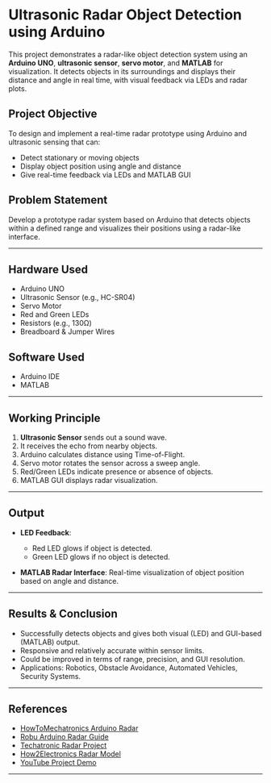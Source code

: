 # Ultrasonic Radar Object Detection using Arduino

This project demonstrates a radar-like object detection system using an **Arduino UNO**, **ultrasonic sensor**, **servo motor**, and **MATLAB** for visualization. It detects objects in its surroundings and displays their distance and angle in real time, with visual feedback via LEDs and radar plots.

##  Project Objective

To design and implement a real-time radar prototype using Arduino and ultrasonic sensing that can:
- Detect stationary or moving objects
- Display object position using angle and distance
- Give real-time feedback via LEDs and MATLAB GUI

##  Problem Statement

Develop a prototype radar system based on Arduino that detects objects within a defined range and visualizes their positions using a radar-like interface.

---

##  Hardware Used
- Arduino UNO
- Ultrasonic Sensor (e.g., HC-SR04)
- Servo Motor
- Red and Green LEDs
- Resistors (e.g., 130Ω)
- Breadboard & Jumper Wires

##  Software Used
- Arduino IDE
- MATLAB

---

##  Working Principle

1. **Ultrasonic Sensor** sends out a sound wave.
2. It receives the echo from nearby objects.
3. Arduino calculates distance using Time-of-Flight.
4. Servo motor rotates the sensor across a sweep angle.
5. Red/Green LEDs indicate presence or absence of objects.
6. MATLAB GUI displays radar visualization.

---

##  Output

- **LED Feedback**: 
  - Red LED glows if object is detected.
  - Green LED glows if no object is detected.
  
- **MATLAB Radar Interface**: Real-time visualization of object position based on angle and distance.

---

##  Results & Conclusion

- Successfully detects objects and gives both visual (LED) and GUI-based (MATLAB) output.
- Responsive and relatively accurate within sensor limits.
- Could be improved in terms of range, precision, and GUI resolution.
- Applications: Robotics, Obstacle Avoidance, Automated Vehicles, Security Systems.

---

##  References

- [HowToMechatronics Arduino Radar](https://howtomechatronics.com/projects/arduino-radar-project/)
- [Robu Arduino Radar Guide](https://robu.in/arduino-radar-project-ultrasonic-based-radar-connection-and-code/)
- [Techatronic Radar Project](https://techatronic.com/radar-using-arduino-ultrasonic-sensor/)
- [How2Electronics Radar Model](https://how2electronics.com/arduino-radar-model-ultrasonic-sensor/)
- [YouTube Project Demo](https://www.youtube.com/watch?v=nYLdCVQLrGk)

---



